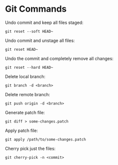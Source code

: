 # Git Commands

Undo commit and keep all files staged:
```
git reset --soft HEAD~
```

Undo commit and unstage all files:
```
git reset HEAD~
```

Undo the commit and completely remove all changes:
```
git reset --hard HEAD~
```

Delete local branch:
```
git branch -d <branch>
```

Delete remote branch:
```
git push origin -d <branch>
```

Generate patch file:
```
git diff > some-changes.patch
```

Apply patch file:
```
git apply /path/to/some-changes.patch
```

Cherry pick just the files:
```
git cherry-pick -n <commit>
```
